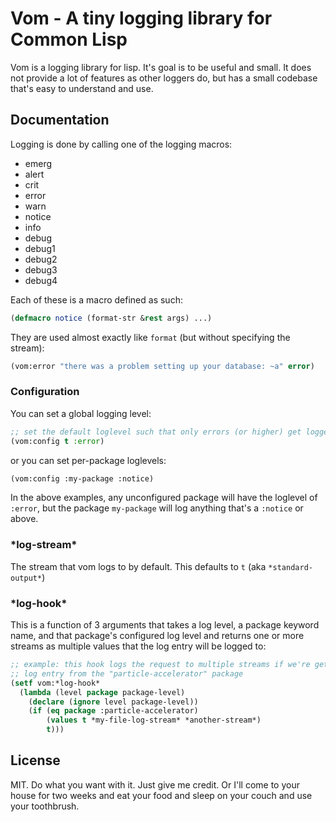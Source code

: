 Vom - A tiny logging library for Common Lisp
============================================

Vom is a logging library for lisp. It's goal is to be useful and small. It does
not provide a lot of features as other loggers do, but has a small codebase
that's easy to understand and use.

## Documentation

Logging is done by calling one of the logging macros:

- emerg
- alert
- crit
- error
- warn
- notice
- info
- debug
- debug1
- debug2
- debug3
- debug4

Each of these is a macro defined as such:

```lisp
(defmacro notice (format-str &rest args) ...)
```

They are used almost exactly like `format` (but without specifying the stream):

```lisp
(vom:error "there was a problem setting up your database: ~a" error)
```

### Configuration

You can set a global logging level:

```lisp
;; set the default loglevel such that only errors (or higher) get logged
(vom:config t :error)
```

or you can set per-package loglevels:

```lisp
(vom:config :my-package :notice)
```

In the above examples, any unconfigured package will have the loglevel of
`:error`, but the package `my-package` will log anything that's a `:notice` or
above.

### \*log-stream\*

The stream that vom logs to by default. This defaults to `t` (aka
`*standard-output*`)

### \*log-hook\*

This is a function of 3 arguments that takes a log level, a package keyword
name, and that package's configured log level and returns one or more streams as
multiple values that the log entry will be logged to:

```lisp
;; example: this hook logs the request to multiple streams if we're getting a
;; log entry from the "particle-accelerator" package
(setf vom:*log-hook*
  (lambda (level package package-level)
    (declare (ignore level package-level))
    (if (eq package :particle-accelerator)
        (values t *my-file-log-stream* *another-stream*)
        t)))
```

## License

MIT. Do what you want with it. Just give me credit. Or I'll come to your house
for two weeks and eat your food and sleep on your couch and use your toothbrush.

